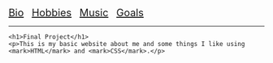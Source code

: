 <html>
    <head>
        <title>Hub</title>
    <link rel="stylesheet" href="mystyle.css">
    </head>

<body>
    <a style="font-size: 20px" href="file:///C:/Users/Daniel/Documents/Visual%20Studio/IT1000Final/IT1000Bio.html">Bio</a>&nbsp&nbsp&nbsp
    <a style="font-size: 20px" href="file:///C:/Users/Daniel/Documents/Visual%20Studio/IT1000Final/IT1000Hobbies.html">Hobbies</a>&nbsp&nbsp&nbsp
    <a style="font-size: 20px" href="file:///C:/Users/Daniel/Documents/Visual%20Studio/IT1000Final/IT1000Music.html">Music</a>&nbsp&nbsp&nbsp
    <a style="font-size: 20px" href="file:///C:/Users/Daniel/Documents/Visual%20Studio/IT1000Final/IT1000Goals.html">Goals</a>
    <hr>

    <h1>Final Project</h1>
    <p>This is my basic website about me and some things I like using <mark>HTML</mark> and <mark>CSS</mark>.</p>
</body>

